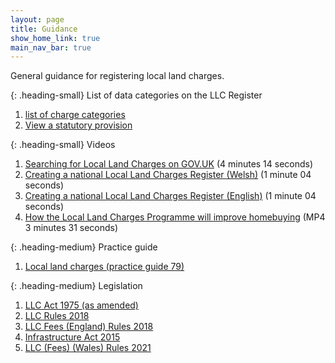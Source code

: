 ```yaml
---
layout: page
title: Guidance
show_home_link: true
main_nav_bar: true
---
```


General guidance for registering local land charges. 



{: .heading-small}
List of data categories on the LLC Register

<ol class='list list-number'>
    <li><a href='[https://www.gov.uk/government/publications/hm-land-registry-local-land-charges-programme](https://search-local-land-charges.service.gov.uk/category-list)'>list of charge categories</a></li>
    <li><a href='[[https://www.gov.uk/government/publications/hm-land-registry-local-land-charges-programme](https://search-local-land-charges.service.gov.uk/category-list)](https://search-local-land-charges.service.gov.uk/statutory-provision-list)'>View a statutory provision</a></li>
</ol>



{: .heading-small}
Videos

<ol class='list list-number'>
    <li><a href='https://www.youtube.com/watch?v=RciSfxaBa-o' onclick='linkClicked()'>Searching for Local Land Charges on GOV.UK</a> (4 minutes 14 seconds)</li>
    <li><a href='https://www.youtube.com/watch?v=h3G_vdLGUOc' onclick='linkClicked()'>Creating a national Local Land Charges Register (Welsh)</a> (1 minute 04 seconds)</li>
    <li><a href='https://www.youtube.com/watch?v=6Xt13g0_nwE' onclick='linkClicked()'>Creating a national Local Land Charges Register (English)</a> (1 minute 04 seconds)</li>
    <li><a href='files/Guidance/Changes%20To%20Buying%20a%20House%20Native%20Video.mp4' onclick='linkClicked()'>How the Local Land Charges Programme will improve homebuying</a> (MP4 3 minutes 31 seconds)</li>
</ol>

    
{: .heading-medium}
Practice guide
<ol class='list list-number'>
    <li><a href='https://www.gov.uk/government/publications/local-land-charges-pg79' onclick='linkClicked()'>Local land charges (practice guide 79)</a></li>
</ol>


{: .heading-medium}
Legislation
<ol class='list list-number'>
    <li><a href='https://www.legislation.gov.uk/ukpga/1975/76/contents' onclick='linkClicked()'>LLC Act 1975 (as amended)</a></li>
    <li><a href='https://www.legislation.gov.uk/uksi/2018/273/contents/made' onclick='linkClicked()'>LLC Rules 2018</a></li>
    <li><a href='https://www.legislation.gov.uk/uksi/2018/489/contents/made' onclick='linkClicked()'>LLC Fees (England) Rules 2018</a></li>
    <li><a href='https://www.legislation.gov.uk/ukpga/2015/7/contents' onclick='linkClicked()'>Infrastructure Act 2015</a></li>
    <li><a href='https://www.legislation.gov.uk/wsi/2021/152/contents' onclick='linkClicked()'>LLC (Fees) (Wales) Rules 2021</a></li>
</ol>

